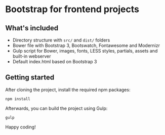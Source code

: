 # Bootstrap for frontend projects

## What's included

* Directory structure with ``src/`` and ``dist/`` folders
* Bower file with Bootstrap 3, Bootswatch, Fontawesome and Modernizr
* Gulp script for Bower, images, fonts, LESS styles, partials, assets and built-in webserver
* Default index.html based on Bootstrap 3

## Getting started
After cloning the project, install the required npm packages:

```
npm install
```

Afterwards, you can build the project using Gulp:

```
gulp
```

Happy coding!
